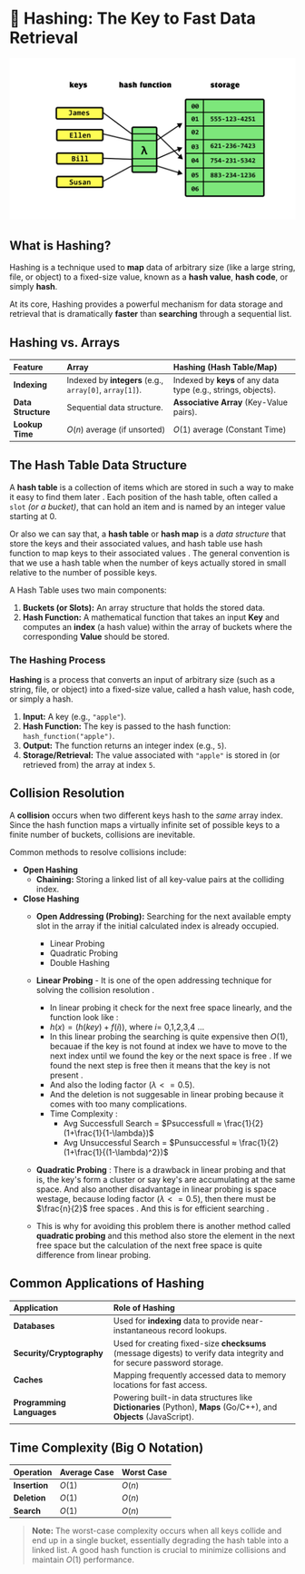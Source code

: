 # 🔑 Hashing: The Key to Fast Data Retrieval

![Hash Table](../assets/hash-table.png)  

## What is Hashing?

Hashing is a technique used to **map** data of arbitrary size (like a large string, file, or object) to a fixed-size value, known as a **hash value**, **hash code**, or simply **hash**.

At its core, Hashing provides a powerful mechanism for data storage and retrieval that is dramatically **faster** than **searching** through a sequential list.

## Hashing vs. Arrays

| Feature | Array | Hashing (Hash Table/Map) |
| :--- | :--- | :--- |
| **Indexing** | Indexed by **integers** (e.g., `array[0]`, `array[1]`). | Indexed by **keys** of any data type (e.g., strings, objects). |
| **Data Structure** | Sequential data structure. | **Associative Array** (Key-Value pairs). |
| **Lookup Time** | $O(n)$ average (if unsorted) | $O(1)$ average (Constant Time) |

## The Hash Table Data Structure

A **hash table** is a collection of items which are stored in such a way to make it easy to find them later . Each position of the hash table, often called a `slot` _(or a bucket)_, that can hold an item and is named by an integer value starting at 0.

Or also we can say that, a **hash table** or **hash map** is a _data structure_ that store the keys and their associated values, and hash table use hash function to map keys to their associated values . The general convention is that we use a hash table when the number of keys actually stored in small relative to the number of possible keys.

A Hash Table uses two main components:

1.  **Buckets (or Slots):** An array structure that holds the stored data.
2.  **Hash Function:** A mathematical function that takes an input **Key** and computes an **index** (a hash value) within the array of buckets where the corresponding **Value** should be stored.

### The Hashing Process  

**Hashing** is a process that converts an input of arbitrary size (such as a string, file, or object) into a fixed-size value, called a hash value, hash code, or simply a hash.

1.  **Input:** A key (e.g., `"apple"`).
2.  **Hash Function:** The key is passed to the hash function: `hash_function("apple")`.
3.  **Output:** The function returns an integer index (e.g., `5`).
4.  **Storage/Retrieval:** The value associated with `"apple"` is stored in (or retrieved from) the array at index `5`.

## Collision Resolution

A **collision** occurs when two different keys hash to the *same* array index. Since the hash function maps a virtually infinite set of possible keys to a finite number of buckets, collisions are inevitable.

Common methods to resolve collisions include:

* **Open Hashing**
    * **Chaining:** Storing a linked list of all key-value pairs at the colliding index.  
* **Close Hashing**
    * **Open Addressing (Probing):** Searching for the next available empty slot in the array if the initial calculated index is already occupied.
        * Linear Probing
        * Quadratic Probing
        * Double Hashing  

    * **Linear Probing** - It is one of the open addressing technique for solving the collision resolution . 
        - In linear probing it check for the next free space linearly, and the function look like : 
        - $h(x) = (h(key) + f(i))$, where $i=$ 0,1,2,3,4 ...  
        - In this linear probing the searching is quite expensive then $O(1)$, becauae if the key is not found at index we have to move to the next index until we found the key or the next space is free . If we found the next step is free then it means that the key is not present .  
        - And also the loding factor ($\lambda <= 0.5$).
        - And the deletion is not suggesable in linear probing because it comes with too many complications. 
        - Time Complexity :  
            - Avg Successfull Search = $Psuccessfull ≈ \frac{1}{2} (1+\frac{1}{1-\lambda})$
            - Avg Unsuccessful Search = $Punsuccessful ≈ \frac{1}{2} (1+\frac{1}{(1-\lambda)^2})$

    * **Quadratic Probing** : There is a drawback in linear probing and that is, the key's form a cluster or say key's are accumulating at the same space. And also another disadvantage in linear probing is space westage, because loding factor ($\lambda <= 0.5$), then there must be $\frac{n}{2}$ free spaces . And this is for efficient searching . 
    - This is why for avoiding this problem there is another method called **quadratic probing** and this method also store the element in the next free space but the calculation of the next free space is quite difference from linear probing.  


## Common Applications of Hashing

| Application | Role of Hashing |
| :--- | :--- |
| **Databases** | Used for **indexing** data to provide near-instantaneous record lookups. |
| **Security/Cryptography** | Used for creating fixed-size **checksums** (message digests) to verify data integrity and for secure password storage. |
| **Caches** | Mapping frequently accessed data to memory locations for fast access. |
| **Programming Languages**| Powering built-in data structures like **Dictionaries** (Python), **Maps** (Go/C++), and **Objects** (JavaScript). |

## Time Complexity (Big O Notation)

| Operation | Average Case | Worst Case |
| :--- | :--- | :--- |
| **Insertion** | $O(1)$ | $O(n)$ |
| **Deletion** | $O(1)$ | $O(n)$ |
| **Search** | $O(1)$ | $O(n)$ |

> **Note:** The worst-case complexity occurs when all keys collide and end up in a single bucket, essentially degrading the hash table into a linked list. A good hash function is crucial to minimize collisions and maintain $O(1)$ performance.